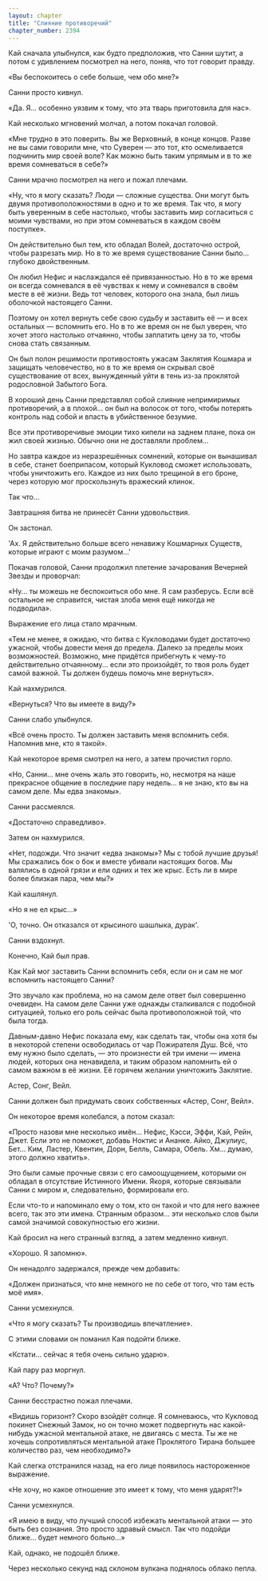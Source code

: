 ```yaml
---
layout: chapter
title: "Слияние противоречий"
chapter_number: 2394
---
```




Кай сначала улыбнулся, как будто предположив, что Санни шутит, а потом с удивлением посмотрел на него, поняв, что тот говорит правду.

«Вы беспокоитесь о себе больше, чем обо мне?»

Санни просто кивнул.

«Да. Я... особенно уязвим к тому, что эта тварь приготовила для нас».

Кай несколько мгновений молчал, а потом покачал головой.

«Мне трудно в это поверить. Вы же Верховный, в конце концов. Разве не вы сами говорили мне, что Суверен — это тот, кто осмеливается подчинить мир своей воле? Как можно быть таким упрямым и в то же время сомневаться в себе?»

Санни мрачно посмотрел на него и пожал плечами.

«Ну, что я могу сказать? Люди — сложные существа. Они могут быть двумя противоположностями в одно и то же время. Так что, я могу быть уверенным в себе настолько, чтобы заставить мир согласиться с моими чувствами, но при этом сомневаться в каждом своём поступке».

Он действительно был тем, кто обладал Волей, достаточно острой, чтобы разрезать мир. Но в то же время существование Санни было... глубоко двойственным.

Он любил Нефис и наслаждался её привязанностью. Но в то же время он всегда сомневался в её чувствах к нему и сомневался в своём месте в её жизни. Ведь тот человек, которого она знала, был лишь оболочкой настоящего Санни.

Поэтому он хотел вернуть себе свою судьбу и заставить её — и всех остальных — вспомнить его. Но в то же время он не был уверен, что хочет этого настолько отчаянно, чтобы заплатить цену за то, чтобы снова стать связанным.

Он был полон решимости противостоять ужасам Заклятия Кошмара и защищать человечество, но в то же время он скрывал своё существование от всех, вынужденный уйти в тень из-за проклятой родословной Забытого Бога.

В хороший день Санни представлял собой слияние непримиримых противоречий, а в плохой... он был на волосок от того, чтобы потерять контроль над собой и впасть в убийственное безумие.

Все эти противоречивые эмоции тихо кипели на заднем плане, пока он жил своей жизнью. Обычно они не доставляли проблем...

Но завтра каждое из неразрешённых сомнений, которые он вынашивал в себе, станет боеприпасом, который Кукловод сможет использовать, чтобы уничтожить его. Каждое из них было трещиной в его броне, через которую мог проскользнуть вражеский клинок.

Так что...

Завтрашняя битва не принесёт Санни удовольствия.

Он застонал.

'Ах. Я действительно больше всего ненавижу Кошмарных Существ, которые играют с моим разумом...'

Покачав головой, Санни продолжил плетение зачарования Вечерней Звезды и проворчал:

«Ну... ты можешь не беспокоиться обо мне. Я сам разберусь. Если всё остальное не справится, чистая злоба меня ещё никогда не подводила».

Выражение его лица стало мрачным.

«Тем не менее, я ожидаю, что битва с Кукловодами будет достаточно ужасной, чтобы довести меня до предела. Далеко за пределы моих возможностей. Возможно, мне придётся прибегнуть к чему-то действительно отчаянному... если это произойдёт, то твоя роль будет самой важной. Ты должен будешь помочь мне вернуться».

Кай нахмурился.

«Вернуться? Что вы имеете в виду?»

Санни слабо улыбнулся.

«Всё очень просто. Ты должен заставить меня вспомнить себя. Напомнив мне, кто я такой».

Кай некоторое время смотрел на него, а затем прочистил горло.

«Но, Санни... мне очень жаль это говорить, но, несмотря на наше прекрасное общение в последние пару недель... я не знаю, кто вы на самом деле. Мы едва знакомы».

Санни рассмеялся.

«Достаточно справедливо».

Затем он нахмурился.

«Нет, подожди. Что значит «едва знакомы»? Мы с тобой лучшие друзья! Мы сражались бок о бок и вместе убивали настоящих богов. Мы валялись в одной грязи и ели одних и тех же крыс. Есть ли в мире более близкая пара, чем мы?»

Кай кашлянул.

«Но я не ел крыс...»

'О, точно. Он отказался от крысиного шашлыка, дурак'.

Санни вздохнул.

Конечно, Кай был прав.

Как Кай мог заставить Санни вспомнить себя, если он и сам не мог вспомнить настоящего Санни?

Это звучало как проблема, но на самом деле ответ был совершенно очевиден. На самом деле Санни уже однажды сталкивался с подобной ситуацией, только его роль сейчас была противоположной той, что была тогда.

Давным-давно Нефис показала ему, как сделать так, чтобы она хотя бы в некоторой степени освободилась от чар Пожирателя Душ. Всё, что ему нужно было сделать, — это произнести ей три имени — имена людей, которых она ненавидела, и таким образом напомнить ей о самом важном в её жизни. Её горячем желании уничтожить Заклятие.

Астер, Сонг, Вейл.

Санни должен был придумать своих собственных «Астер, Сонг, Вейл».

Он некоторое время колебался, а потом сказал:

«Просто назови мне несколько имён... Нефис, Кэсси, Эффи, Кай, Рейн, Джет. Если это не поможет, добавь Ноктис и Ананке. Айко, Джулиус, Бет... Ким, Ластер, Квентин, Дорн, Белль, Самара, Обель. Хм... думаю, этого должно хватить».

Это были самые прочные связи с его самоощущением, которыми он обладал в отсутствие Истинного Имени. Якоря, которые связывали Санни с миром и, следовательно, формировали его.

Если что-то и напоминало ему о том, кто он такой и что для него важнее всего, так это эти имена. Странным образом... эти несколько слов были самой значимой совокупностью его жизни.

Кай бросил на него странный взгляд, а затем медленно кивнул.

«Хорошо. Я запомню».

Он ненадолго задержался, прежде чем добавить:

«Должен признаться, что мне немного не по себе от того, что там есть моё имя».

Санни усмехнулся.

«Что я могу сказать? Ты производишь впечатление».

С этими словами он поманил Кая подойти ближе.

«Кстати... сейчас я тебя очень сильно ударю».

Кай пару раз моргнул.

«А? Что? Почему?»

Санни бесстрастно пожал плечами.

«Видишь горизонт? Скоро взойдёт солнце. Я сомневаюсь, что Кукловод покинет Снежный Замок, но он точно может подвергнуть нас какой-нибудь ужасной ментальной атаке, не двигаясь с места. Ты же не хочешь сопротивляться ментальной атаке Проклятого Тирана большее количество раз, чем необходимо?»

Кай слегка отстранился назад, на его лице появилось настороженное выражение.

«Не хочу, но какое отношение это имеет к тому, что меня ударят?!»

Санни усмехнулся.

«Я имею в виду, что лучший способ избежать ментальной атаки — это быть без сознания. Это просто здравый смысл. Так что подойди ближе... будет немного больно...»

Кай, однако, не подошёл ближе.

Через несколько секунд над склоном вулкана поднялось облако пепла.

